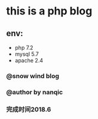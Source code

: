 # this is a php blog
## env:
- php 7.2
- mysql 5.7
- apache 2.4
### @snow wind blog
### @author by nanqic
### 完成时间2018.6

